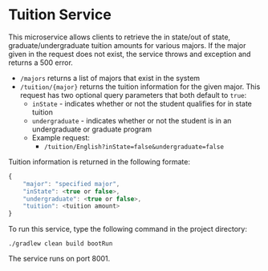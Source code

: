# Tuition Service

This microservice allows clients to retrieve the in state/out of state, graduate/undergraduate tuition amounts for various majors. If the major given in the request does not exist, the service throws and exception and returns a 500 error.

* ```/majors``` returns a list of majors that exist in the system
* ```/tuition/{major}``` returns the tuition information for the given major. This request has two optional query parameters that both default to ```true```:
  * ```inState``` - indicates whether or not the student qualifies for in state tuition
  * ```undergraduate``` - indicates whether or not the student is in an undergraduate or graduate program
  * Example request:
    * ```/tuition/English?inState=false&undergraduate=false```

Tuition information is returned in the following formate:

```javascript
{
    "major": "specified major",
    "inState": <true or false>,
    "undergraduate": <true or false>,
    "tuition": <tuition amount>
}
```

To run this service, type the following command in the project directory:

```./gradlew clean build bootRun```

The service runs on port 8001. 